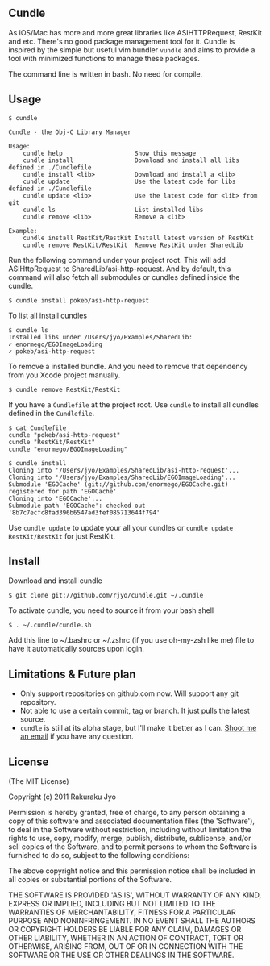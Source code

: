 ## Cundle

As iOS/Mac has more and more great libraries like ASIHTTPRequest, RestKit and etc. There's no good package management tool for it. Cundle is inspired by the simple but useful vim bundler `vundle` and aims to provide a tool with minimized functions to manage these packages.

The command line is written in bash. No need for compile.

## Usage

	$ cundle

	Cundle - the Obj-C Library Manager
	
	Usage:
	    cundle help                    Show this message
	    cundle install                 Download and install all libs defined in ./Cundlefile
	    cundle install <lib>           Download and install a <lib>
	    cundle update                  Use the latest code for libs defined in ./Cundlefile
	    cundle update <lib>            Use the latest code for <lib> from git
	    cundle ls                      List installed libs
	    cundle remove <lib>            Remove a <lib>
	
	Example:
	    cundle install RestKit/RestKit Install latest version of RestKit
	    cundle remove RestKit/RestKit  Remove RestKit under SharedLib

Run the following command under your project root. This will add ASIHttpRequest to SharedLib/asi-http-request. And by default, this command will also fetch all submodules or cundles defined inside the cundle.

	$ cundle install pokeb/asi-http-request

To list all install cundles
	
	$ cundle ls
	Installed libs under /Users/jyo/Examples/SharedLib:
	✓ enormego/EGOImageLoading
	✓ pokeb/asi-http-request

To remove a installed bundle. And you need to remove that dependency from you Xcode project manually.

	$ cundle remove RestKit/RestKit

If you have a `Cundlefile` at the project root. Use `cundle` to install all cundles defined in the `Cundlefile`.

	$ cat Cundlefile
	cundle "pokeb/asi-http-request"
	cundle "RestKit/RestKit"
	cundle "enormego/EGOImageLoading"
	
	$ cundle install
	Cloning into '/Users/jyo/Examples/SharedLib/asi-http-request'...
	Cloning into '/Users/jyo/Examples/SharedLib/EGOImageLoading'...
	Submodule 'EGOCache' (git://github.com/enormego/EGOCache.git) registered for path 'EGOCache'
	Cloning into 'EGOCache'...
	Submodule path 'EGOCache': checked out '8b7c7ecfc8fad396b6547ad3fef085713644f794'

Use `cundle update` to update your all your cundles or `cundle update RestKit/RestKit` for just RestKit.

## Install

Download and install cundle
	
	$ git clone git://github.com/rjyo/cundle.git ~/.cundle

To activate cundle, you need to source it from your bash shell

	$ . ~/.cundle/cundle.sh

Add this line to ~/.bashrc or ~/.zshrc (if you use oh-my-zsh like me) file to have it automatically sources upon login.

## Limitations & Future plan

* Only support repositories on github.com now. Will support any git repository.
* Not able to use a certain commit, tag or branch. It just pulls the latest source.
* `cundle` is still at its alpha stage, but I'll make it better as I can. [Shoot me an email](mailto:jyo.rakuraku@gmail.com) if you have any question.

## License

(The MIT License)

Copyright (c) 2011 Rakuraku Jyo

Permission is hereby granted, free of charge, to any person obtaining a copy of this software and associated documentation files (the 'Software'), to deal in the Software without restriction, including without limitation the rights to use, copy, modify, merge, publish, distribute, sublicense, and/or sell copies of the Software, and to permit persons to whom the Software is furnished to do so, subject to the following conditions:

The above copyright notice and this permission notice shall be included in all copies or substantial portions of the Software.

THE SOFTWARE IS PROVIDED 'AS IS', WITHOUT WARRANTY OF ANY KIND, EXPRESS OR IMPLIED, INCLUDING BUT NOT LIMITED TO THE WARRANTIES OF MERCHANTABILITY, FITNESS FOR A PARTICULAR PURPOSE AND NONINFRINGEMENT. IN NO EVENT SHALL THE AUTHORS OR COPYRIGHT HOLDERS BE LIABLE FOR ANY CLAIM, DAMAGES OR OTHER LIABILITY, WHETHER IN AN ACTION OF CONTRACT, TORT OR OTHERWISE, ARISING FROM, OUT OF OR IN CONNECTION WITH THE SOFTWARE OR THE USE OR OTHER DEALINGS IN THE SOFTWARE.

